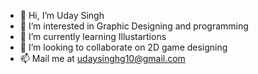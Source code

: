 - 👋 Hi, I’m Uday Singh
- 👀 I’m interested in Graphic Designing and programming
- 🌱 I’m currently learning Illustartions
- 💞️ I’m looking to collaborate on 2D game designing
- 📫 Mail me at udaysinghg10@gmail.com

<!---
UdaySinghG70/UdaySinghG70 is a ✨ special ✨ repository because its `README.md` (this file) appears on your GitHub profile.
You can click the Preview link to take a look at your changes.
--->
